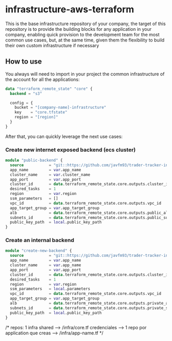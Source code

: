 # infrastructure-aws-terraform

This is the base infrastructure repository of your company,
the target of this repository is to provide the building blocks
for any application in your company, enabling quick provision
to the development team for the most common use cases, but, at
the same time, given them the flexibility to build their own
custom infrastructure if necessary

## How to use

You always will need to import in your project the common infrastructure
of the account for all the applications:

```terraform
data "terraform_remote_state" "core" {
  backend = "s3"

  config = {
    bucket = "[company-name]-infrastructure"
    key    = "core.tfstate"
    region = "[region]"
  }
}
```

After that, you can quickly leverage the next use cases:

### Create new internet exposed backend (ecs cluster)

```terraform
module "public-backend" {
  source           = "git::https://github.com/javfm93/trader-tracker-infrastructure.git//src/use-cases/create-new-backend"
  app_name         = var.app_name
  cluster_name     = var.cluster_name
  app_port         = var.app_port
  cluster_id       = data.terraform_remote_state.core.outputs.cluster_id
  desired_tasks    = 1
  region           = var.region
  ssm_parameters   = []
  vpc_id           = data.terraform_remote_state.core.outputs.vpc_id
  app_target_group = var.app_target_group
  alb              = data.terraform_remote_state.core.outputs.public_alb
  subnets_id       = data.terraform_remote_state.core.outputs.public_subnets_ids
  public_key_path  = local.public_key_path
}
```

### Create an internal backend

```terraform
module "create-new-backend" {
  source           = "git::https://github.com/javfm93/trader-tracker-infrastructure.git//src/use-cases/create-new-backend"
  app_name         = var.app_name
  cluster_name     = var.app_name
  app_port         = var.app_port
  cluster_id       = data.terraform_remote_state.core.outputs.cluster_id
  desired_tasks    = 1
  region           = var.region
  ssm_parameters   = local.parameters
  vpc_id           = data.terraform_remote_state.core.outputs.vpc_id
  app_target_group = var.app_target_group
  alb              = data.terraform_remote_state.core.outputs.private_alb
  subnets_id       = data.terraform_remote_state.core.outputs.private_subnets_ids
  public_key_path  = local.public_key_path
}
```

/*
repos:
1 infra shared --> /infra/core.tf credenciales -->
1 repo por application que creas --> /infra/app-name.tf
*/

